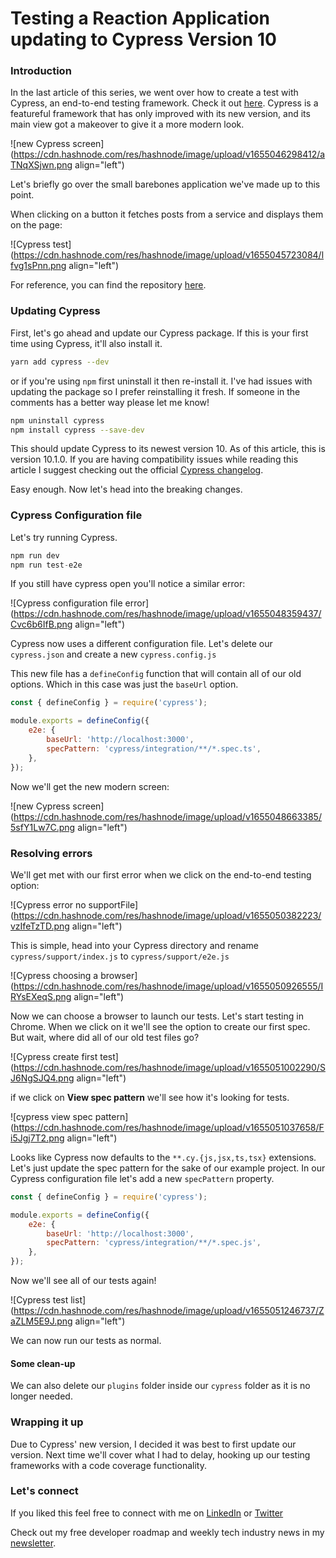 # Testing a Reaction Application updating to Cypress Version 10

### Introduction

In the last article of this series, we went over how to create a test with Cypress, an end-to-end testing framework. Check it out [here](https://relatablecode.com/testing-a-react-application-creating-a-cypress-test). Cypress is a featureful framework that has only improved with its new version, and its main view got a makeover to give it a more modern look.

![new Cypress screen](https://cdn.hashnode.com/res/hashnode/image/upload/v1655046298412/aTNqXSjwn.png align="left")

Let's briefly go over the small barebones application we've made up to this point.

When clicking on a button it fetches posts from a service and displays them on the page:

![Cypress test](https://cdn.hashnode.com/res/hashnode/image/upload/v1655045723084/lfvg1sPnn.png align="left")

For reference, you can find the repository [here](https://github.com/diballesteros/react-testing).

### Updating Cypress

First, let's go ahead and update our Cypress package. If this is your first time using Cypress, it'll also install it.

```bash
yarn add cypress --dev
```

or if you're using `npm` first uninstall it then re-install it. I've had issues with updating the package so I prefer reinstalling it fresh. If someone in the comments has a better way please let me know!

```bash
npm uninstall cypress
npm install cypress --save-dev
```

This should update Cypress to its newest version 10. As of this article, this is version 10.1.0. If you are having compatibility issues while reading this article I suggest checking out the official [Cypress changelog](https://docs.cypress.io/guides/references/changelog).

Easy enough. Now let's head into the breaking changes.

### Cypress Configuration file

Let's try running Cypress.

```js
npm run dev
npm run test-e2e
```

If you still have cypress open you'll notice a similar error:

![Cypress configuration file error](https://cdn.hashnode.com/res/hashnode/image/upload/v1655048359437/Cvc6b6IfB.png align="left")

Cypress now uses a different configuration file. Let's delete our `cypress.json` and create a new `cypress.config.js`

This new file has a `defineConfig` function that will contain all of our old options. Which in this case was just the `baseUrl` option.

```js
const { defineConfig } = require('cypress');

module.exports = defineConfig({
	e2e: {
		baseUrl: 'http://localhost:3000',
        specPattern: 'cypress/integration/**/*.spec.ts',
	},
});
```

Now we'll get the new modern screen:

![new Cypress screen](https://cdn.hashnode.com/res/hashnode/image/upload/v1655048663385/5sfY1Lw7C.png align="left")


### Resolving errors

We'll get met with our first error when we click on the end-to-end testing option:

![Cypress error no supportFile](https://cdn.hashnode.com/res/hashnode/image/upload/v1655050382223/vzIfeTzTD.png align="left")

This is simple, head into your Cypress directory and rename `cypress/support/index.js` to `cypress/support/e2e.js`

![Cypress choosing a browser](https://cdn.hashnode.com/res/hashnode/image/upload/v1655050926555/IRYsEXeqS.png align="left")

Now we can choose a browser to launch our tests. Let's start testing in Chrome. When we click on it we'll see the option to create our first spec. But wait, where did all of our old test files go?

![Cypress create first test](https://cdn.hashnode.com/res/hashnode/image/upload/v1655051002290/SJ6NgSJQ4.png align="left")

if we click on **View spec pattern** we'll see how it's looking for tests.

![cypress view spec pattern](https://cdn.hashnode.com/res/hashnode/image/upload/v1655051037658/Fi5Jgj7T2.png align="left")

Looks like Cypress now defaults to the `**.cy.{js,jsx,ts,tsx}` extensions. Let's just update the spec pattern for the sake of our example project. In our Cypress configuration file let's add a new `specPattern` property.

```js
const { defineConfig } = require('cypress');

module.exports = defineConfig({
	e2e: {
		baseUrl: 'http://localhost:3000',
        specPattern: 'cypress/integration/**/*.spec.js',
	},
});
```
Now we'll see all of our tests again!

![Cypress test list](https://cdn.hashnode.com/res/hashnode/image/upload/v1655051246737/ZaZLM5E9J.png align="left")

We can now run our tests as normal.

#### Some clean-up

We can also delete our `plugins` folder inside our `cypress` folder as it is no longer needed.

### Wrapping it up

Due to Cypress' new version, I decided it was best to first update our version. Next time we'll cover what I had to delay, hooking up our testing frameworks with a code coverage functionality.

### Let's connect

If you liked this feel free to connect with me on [LinkedIn](https://www.linkedin.com/in/relatablecode) or [Twitter](https://twitter.com/relatablecoder)

Check out my free developer roadmap and weekly tech industry news in my [newsletter](https://relatablecode.substack.com/).

